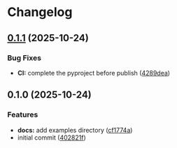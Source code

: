 # Changelog

## [0.1.1](https://github.com/meysam81/listmonk-exporter/compare/v0.1.0...v0.1.1) (2025-10-24)


### Bug Fixes

* **CI:** complete the pyproject before publish ([4289dea](https://github.com/meysam81/listmonk-exporter/commit/4289dea6652bcafb5d44adbec0b33cfe89b5c6dd))

## 0.1.0 (2025-10-24)


### Features

* **docs:** add examples directory ([cf1774a](https://github.com/meysam81/listmonk-exporter/commit/cf1774ab92e2e6bfcf19fcf7215940b838a23cae))
* initial commit ([402821f](https://github.com/meysam81/listmonk-exporter/commit/402821f22ad17bf29a503c024f49cb4e6e52a85a))
